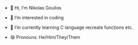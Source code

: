- 👋 Hi, I’m Nikolas Goulios
- 👀 I’m interested in coding 
- 🌱 I’m currently learning C language recreate functions etc. 

- 😄 Pronouns: He/Him/They/Them
  

<!---
NikolasGoulios/NikolasGoulios is a ✨ special ✨ repository because its `README.md` (this file) appears on your GitHub profile.
You can click the Preview link to take a look at your changes.
--->
